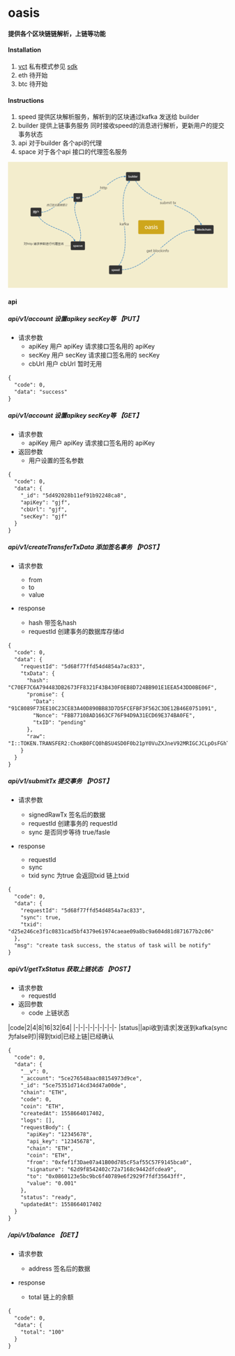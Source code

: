 # oasis 


#### 提供各个区块链链解析，上链等功能


#### Installation

1. [vct](https://github.com/abchain/fabric) 私有模式参见 [sdk](https://github.com/fastcity/oasis/tree/master/speed/config/dev/nodes)
2. eth 待开始
3. btc 待开始

#### Instructions

1. speed 提供区块解析服务，解析到的区块通过kafka 发送给 builder
2. builder 提供上链事务服务 同时接收speed的消息进行解析，更新用户的提交事务状态
3. api   对于builder 各个api的代理
4. space 对于各个api 接口的代理签名服务


![design](https://raw.githubusercontent.com/fastcity/oasis/master/design.jpg)

#### api
##### api/v1/account 设置apikey secKey等 【PUT】
  - 请求参数
    + apiKey 用户 apiKey 请求接口签名用的 apiKey
    + secKey 用户 secKey 请求接口签名用的 secKey
    + cbUrl 用户 cbUrl 暂时无用


```
{
  "code": 0,
  "data": "success"
}
```
##### api/v1/account 设置apikey secKey等 【GET】
  - 请求参数
    + apiKey 用户 apiKey 请求接口签名用的 apiKey
  - 返回参数
    + 用户设置的签名参数

```
{
  "code": 0,
  "data": {
    "_id": "5d492028b11ef91b92248ca8",
    "apiKey": "gjf",
    "cbUrl": "gjf",
    "secKey": "gjf"
  }
}
```


#####  api/v1/createTransferTxData 添加签名事务 【POST】
  - 请求参数
    + from
    + to
    + value

  - response
    + hash 带签名hash
    + requestId 创建事务的数据库存储id
```
{
  "code": 0,
  "data": {
    "requestId": "5d68f77ffd54d4854a7ac833",
    "txData": {
      "hash": "C70EF7C6A794483DB2673FF8321F43B430F0EB8D724BB901E1EEA543DD0BE06F",
      "promise": {
        "Data": "91C8089F73EE10C23CE83A40D890BB83D7D5FCEFBF3F562C3DE12B46E0751091",
        "Nonce": "FBB77108AD1663CF76F94D9A31ECD69E374BA0FE",
        "txID": "pending"
      },
      "raw": "I::TOKEN.TRANSFER2:ChoKB0FCQ0hBSU4SD0F0b21pY0VuZXJneV92MRIGCJCLpOsFGhT7t3EIrRZjz3b5TZox7NaeN0ug/g==:CgEKEhYKFPmAE1K+T8V+y4ObshuwV2faNMOdGhYKFBJtq6Q46oTnxDwvVqMgDtZeNxs7"
    }
  }
}
```

##### api/v1/submitTx 提交事务 【POST】
  - 请求参数
    + signedRawTx 签名后的数据
    + requestId 创建事务的 requestId
    + sync  是否同步等待 true/fasle 

  - response
    + requestId 
    + sync 
    + txid sync 为true 会返回txid 链上txid
```
{
  "code": 0,
  "data": {
    "requestId": "5d68f77ffd54d4854a7ac833",
    "sync": true,
    "txid": "d25e246ce3f1c0831cad5bf4379e61974caeae09a8bc9a604d81d871677b2c06"
  },
  "msg": "create task success, the status of task will be notify"
}
```

##### api/v1/getTxStatus 获取上链状态 【POST】
   - 请求参数
     + requestId 
   - 返回参数
     + code 上链状态

|code|2|4|8|16|32|64|
|-|-|-|-|-|-|-|-|-
|status||api收到请求|发送到kafka(sync 为false时)|得到txid|已经上链|已经确认
```
{
  "code": 0,
  "data": {
    "__v": 0,
    "_account": "5ce276548aac08154973d9ce",
    "_id": "5ce75351d714cd34d47a00de",
    "chain": "ETH",
    "code": 0,
    "coin": "ETH",
    "createdAt": 1558664017402,
    "logs": [],
    "requestBody": {
      "apiKey": "12345678",
      "api_key": "12345678",
      "chain": "ETH",
      "coin": "ETH",
      "from": "0xfef1f3Dae07a41B00d785cF5af55C57F9145bca0",
      "signature": "62d9f8542402c72a7168c9442dfcdea9",
      "to": "0x0860123e5bc9bc6f40789e6f2929f7fdf35643ff",
      "value": "0.001"
    },
    "status": "ready",
    "updatedAt": 1558664017402
  }
}
```



##### /api/v1/balance 【GET】
  - 请求参数
    + address 签名后的数据
   

  - response
    + total 链上的余额
   
```
{
  "code": 0,
  "data": {
    "total": "100"
  }
}
```
